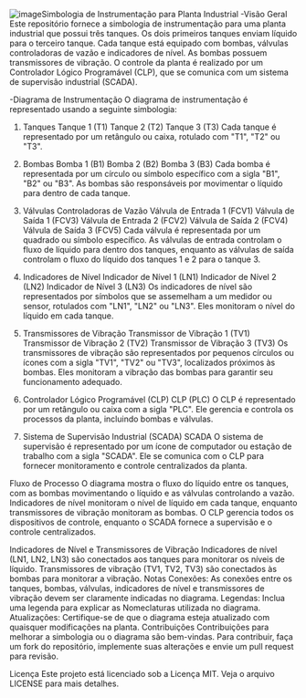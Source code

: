 ![image](https://github.com/user-attachments/assets/0958f771-c201-470b-9d52-ac2639c82c91)Simbologia de Instrumentação para Planta Industrial
-Visão Geral
Este repositório fornece a simbologia de instrumentação para uma planta industrial que possui três tanques. Os dois primeiros tanques enviam líquido para o terceiro tanque. Cada tanque está equipado com bombas, válvulas controladoras de vazão e indicadores de nível. As bombas possuem transmissores de vibração. O controle da planta é realizado por um Controlador Lógico Programável (CLP), que se comunica com um sistema de supervisão industrial (SCADA).

-Diagrama de Instrumentação
O diagrama de instrumentação é representado usando a seguinte simbologia:

1. Tanques
Tanque 1 (T1)
Tanque 2 (T2)
Tanque 3 (T3)
Cada tanque é representado por um retângulo ou caixa, rotulado com "T1", "T2" ou "T3".

2. Bombas
Bomba 1 (B1)
Bomba 2 (B2)
Bomba 3 (B3)
Cada bomba é representada por um círculo ou símbolo específico com a sigla "B1", "B2" ou "B3". As bombas são responsáveis por movimentar o líquido para dentro de cada tanque.

3. Válvulas Controladoras de Vazão
Válvula de Entrada 1 (FCV1)
Válvula de Saída 1 (FCV3)
Válvula de Entrada 2 (FCV2)
Válvula de Saída 2 (FCV4)
Válvula de Saída 3 (FCV5)
Cada válvula é representada por um quadrado ou símbolo específico. As válvulas de entrada controlam o fluxo de líquido para dentro dos tanques, enquanto as válvulas de saída controlam o fluxo do líquido dos tanques 1 e 2 para o tanque 3.

4. Indicadores de Nível
Indicador de Nível 1 (LN1)
Indicador de Nível 2 (LN2)
Indicador de Nível 3 (LN3)
Os indicadores de nível são representados por símbolos que se assemelham a um medidor ou sensor, rotulados com "LN1", "LN2" ou "LN3". Eles monitoram o nível do líquido em cada tanque.

5. Transmissores de Vibração
Transmissor de Vibração 1 (TV1)
Transmissor de Vibração 2 (TV2)
Transmissor de Vibração 3 (TV3)
Os transmissores de vibração são representados por pequenos círculos ou ícones com a sigla "TV1", "TV2" ou "TV3", localizados próximos às bombas. Eles monitoram a vibração das bombas para garantir seu funcionamento adequado.

6. Controlador Lógico Programável (CLP)
CLP (PLC)
O CLP é representado por um retângulo ou caixa com a sigla "PLC". Ele gerencia e controla os processos da planta, incluindo bombas e válvulas.

7. Sistema de Supervisão Industrial (SCADA)
SCADA
O sistema de supervisão é representado por um ícone de computador ou estação de trabalho com a sigla "SCADA". Ele se comunica com o CLP para fornecer monitoramento e controle centralizados da planta.

Fluxo de Processo
O diagrama mostra o fluxo do líquido entre os tanques, com as bombas movimentando o líquido e as válvulas controlando a vazão. Indicadores de nível monitoram o nível de líquido em cada tanque, enquanto transmissores de vibração monitoram as bombas. O CLP gerencia todos os dispositivos de controle, enquanto o SCADA fornece a supervisão e o controle centralizados.

Indicadores de Nível e Transmissores de Vibração
Indicadores de nível (LN1, LN2, LN3) são conectados aos tanques para monitorar os níveis de líquido.
Transmissores de vibração (TV1, TV2, TV3) são conectados às bombas para monitorar a vibração.
Notas
Conexões: As conexões entre os tanques, bombas, válvulas, indicadores de nível e transmissores de vibração devem ser claramente indicadas no diagrama.
Legendas: Inclua uma legenda para explicar as Nomeclaturas utilizada no diagrama.
Atualizações: Certifique-se de que o diagrama esteja atualizado com quaisquer modificações na planta.
Contribuições
Contribuições para melhorar a simbologia ou o diagrama são bem-vindas. Para contribuir, faça um fork do repositório, implemente suas alterações e envie um pull request para revisão.

Licença
Este projeto está licenciado sob a Licença MIT. Veja o arquivo LICENSE para mais detalhes.
